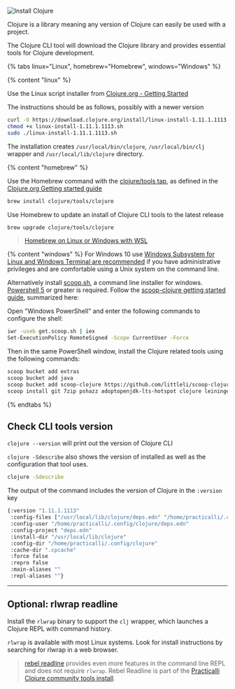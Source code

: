 ![Install Clojure](https://raw.githubusercontent.com/practicalli/graphic-design/live/banners/cloure-install-package-banner.png)

Clojure is a library meaning any version of Clojure can easily be used with a project.

The Clojure CLI tool will download the Clojure library and provides essential tools for Clojure development.


<!-- Operating System specific instructions -->
{% tabs linux="Linux", homebrew="Homebrew", windows="Windows" %}

<!-- Ubuntu install -->
{% content "linux" %}

Use the Linux script installer from [Clojure.org - Getting Started](https://clojure.org/guides/getting_started#_installation_on_linux)

The instructions should be as follows, possibly with a newer version

```bash
curl -O https://download.clojure.org/install/linux-install-1.11.1.1113.sh
chmod +x linux-install-1.11.1.1113.sh
sudo ./linux-install-1.11.1.1113.sh
```

The installation creates `/usr/local/bin/clojure`, `/usr/local/bin/clj` wrapper and `/usr/local/lib/clojure` directory.

<!-- Homebrew (MacOSX) install -->
{% content "homebrew" %}

Use the Homebrew command with the [clojure/tools tap](https://github.com/clojure/homebrew-tools), as defined in the [Clojure.org Getting started guide](https://clojure.org/guides/getting_started#_installation_on_linux)

```bash
brew install clojure/tools/clojure
```

Use Homebrew to update an install of Clojure CLI tools to the latest release
```bash
brew upgrade clojure/tools/clojure
```

> [Homebrew on Linux or Windows with WSL](https://docs.brew.sh/Homebrew-on-Linux)


<!-- Windows install with scoop.sh -->
{% content "windows" %}
For Windows 10 use [Windows Subsystem for Linux and Windows Terminal are recommended](https://conan.is/blogging/clojure-on-windows.html) if you have administrative privileges and are comfortable using a Unix system on the command line.

Alternatively install [scoop.sh](https://scoop.sh/), a command line installer for windows.  [Powershell 5](https://aka.ms/wmf5download) or greater is required. Follow the [scoop-clojure getting started guide](https://github.com/littleli/scoop-clojure/wiki/Getting-started), summarized here:

Open "Windows PowerShell" and enter the following commands to configure the shell:

```bash
iwr -useb get.scoop.sh | iex
Set-ExecutionPolicy RemoteSigned -Scope CurrentUser -Force
```
Then in the same PowerShell window, install the Clojure related tools using the following commands:

```bash
scoop bucket add extras
scoop bucket add java
scoop bucket add scoop-clojure https://github.com/littleli/scoop-clojure
scoop install git 7zip pshazz adoptopenjdk-lts-hotspot clojure leiningen clj-kondo vscode coreutils windows-terminal
```


{% endtabs %}
<!-- End of Operating System specific instructions -->

## Check CLI tools version

`clojure --version` will print out the version of Clojure CLI

`clojure -Sdescribe` also shows the version of installed as well as the configuration that tool uses.

```bash
clojure -Sdescribe
```

The output of the command includes the version of Clojure in the `:version` key

```bash
{:version "1.11.1.1113"
 :config-files ["/usr/local/lib/clojure/deps.edn" "/home/practicalli/.config/clojure/deps.edn" "deps.edn" ]
 :config-user "/home/practicalli/.config/clojure/deps.edn"
 :config-project "deps.edn"
 :install-dir "/usr/local/lib/clojure"
 :config-dir "/home/practicalli/.config/clojure"
 :cache-dir ".cpcache"
 :force false
 :repro false
 :main-aliases ""
 :repl-aliases ""}
```

---

## Optional: rlwrap readline

Install the `rlwrap` binary to support the `clj` wrapper, which launches a Clojure REPL with command history.

`rlwrap` is available with most Linux systems.  Look for  install instructions by searching for rlwrap in a web browser.

> [rebel readline](/repl-driven-development/rebel-readline/) provides even more features in the command line REPL and does not require `rlwrap`.  Rebel Readline is part of the [Practicalli Clojure community tools install](community-tools.md).
